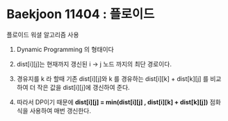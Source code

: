 # Baekjoon 11404 : 플로이드

플로이드 워셜 알고리즘 사용

1. Dynamic Programming 의 형태이다

2. dist[i][j]는 현재까지 갱신된 i -> j 노드 까지의 최단 경로이다.

3. 경유지를 k 라 할때 기존 dist[i][j]와 k 를 경유하는 dist[i][k] + dist[k][j] 를 비교하여 더 작은 값을 dist[i][j]에 갱신하여 준다.

4. 따라서 DP이기 때문에 **dist[i][j] = min(dist[i][j] , dist[i][k] + dist[k][j])** 점화식을 사용하여 매번 갱신한다.
